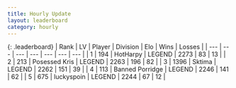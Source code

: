 ```yaml
---
title: Hourly Update
layout: leaderboard
category: hourly
---
```


{: .leaderboard}
| Rank | LV | Player | Division | Elo | Wins | Losses |
| --- | --- | --- | --- | --- | --- | --- |
| <span data-change="0">1</span> | 194 | <span title="ID: 623829">HotHarpy</span> | LEGEND | <span data-change="10">2273</span> | <span data-change="5">83</span> | <span data-change="0">13</span> |
| <span data-change="0">2</span> | 213 | <span title="ID: 402846">Posessed Kris</span> | LEGEND | <span data-change="0">2263</span> | <span data-change="0">196</span> | <span data-change="0">82</span> |
| <span data-change="0">3</span> | 1396 | <span title="ID: 353063">Sktima</span> | LEGEND | <span data-change="0">2262</span> | <span data-change="0">151</span> | <span data-change="0">39</span> |
| <span data-change="0">4</span> | 113 | <span title="ID: 659170">Banned Porridge</span> | LEGEND | <span data-change="0">2246</span> | <span data-change="0">141</span> | <span data-change="0">62</span> |
| <span data-change="0">5</span> | 675 | <span title="ID: 512212">luckyspoin</span> | LEGEND | <span data-change="0">2244</span> | <span data-change="0">67</span> | <span data-change="0">12</span> |